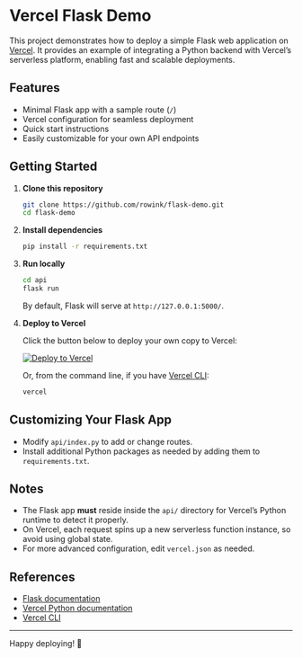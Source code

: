 # Vercel Flask Demo

This project demonstrates how to deploy a simple Flask web application on [Vercel](https://vercel.com/). It provides an example of integrating a Python backend with Vercel’s serverless platform, enabling fast and scalable deployments.

## Features

- Minimal Flask app with a sample route (`/`)
- Vercel configuration for seamless deployment
- Quick start instructions
- Easily customizable for your own API endpoints

## Getting Started

1. **Clone this repository**

   ```bash
   git clone https://github.com/rowink/flask-demo.git
   cd flask-demo
   ```

2. **Install dependencies**

   ```bash
   pip install -r requirements.txt
   ```

3. **Run locally**

   ```bash
   cd api
   flask run
   ```

   By default, Flask will serve at `http://127.0.0.1:5000/`.

4. **Deploy to Vercel**

   Click the button below to deploy your own copy to Vercel:

   [![Deploy to Vercel](https://camo.githubusercontent.com/f209ca5cc3af7dd930b6bfc55b3d7b6a5fde1aff/68747470733a2f2f76657263656c2e636f6d2f627574746f6e)](https://vercel.com/import/project?template=https://github.com/rowink/flask-demo)

   Or, from the command line, if you have [Vercel CLI](https://vercel.com/docs/cli):

   ```bash
   vercel
   ```

## Customizing Your Flask App

- Modify `api/index.py` to add or change routes.
- Install additional Python packages as needed by adding them to `requirements.txt`.

## Notes

- The Flask app **must** reside inside the `api/` directory for Vercel’s Python runtime to detect it properly.
- On Vercel, each request spins up a new serverless function instance, so avoid using global state.
- For more advanced configuration, edit `vercel.json` as needed.

## References

- [Flask documentation](https://flask.palletsprojects.com/)
- [Vercel Python documentation](https://vercel.com/docs/runtimes#official-runtimes/python)
- [Vercel CLI](https://vercel.com/docs/cli)

---

Happy deploying! 🚀
